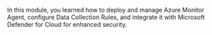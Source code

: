 In this module, you learned how to deploy and manage Azure Monitor Agent, configure Data Collection Rules, and integrate it with Microsoft Defender for Cloud for enhanced security.
